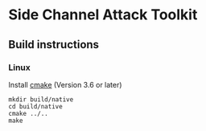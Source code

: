 # Side Channel Attack Toolkit

## Build instructions

### Linux
Install [cmake](https://cmake.org/install/) (Version 3.6 or later)
```
mkdir build/native
cd build/native
cmake ../..
make
```
